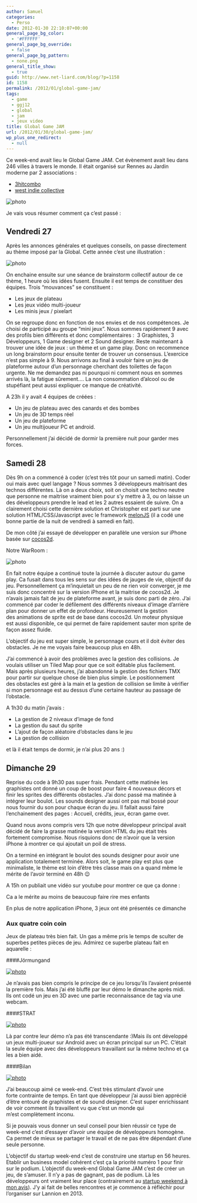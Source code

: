 ```yaml
---
author: Samuel
categories:
  - Perso
date: 2012-01-30 22:10:07+00:00
general_page_bg_color:
  - '#FFFFFF'
general_page_bg_override:
  - false
general_page_bg_pattern:
  - none.png
general_title_show:
  - true
guid: http://www.net-liard.com/blog/?p=1158
id: 1158
permalink: /2012/01/global-game-jam/
tags:
  - game
  - ggj12
  - global
  - jam
  - jeux video
title: Global Game JAM
url: /2012/01/30/global-game-jam/
wp_plus_one_redirect:
  - null
---
```


Ce week-end avait lieu le Global Game JAM. Cet évènement avait lieu dans 246 villes à travers le monde. Il était organisé sur Rennes au Jardin moderne par 2 associations :

  * [3hitcombo](http://www.3hitcombo.fr/ "http://www.3hitcombo.fr")
  * [west indie collective](http://westindiecollective.org/ "http://westindiecollective.org/")


![photo](/images/uploads/2012/01/ggj.png)

Je vais vous résumer comment ça c&#8217;est passé :

<!--more-->

## Vendredi 27

Après les annonces générales et quelques conseils, on passe directement au thème imposé par la Global. Cette année c&#8217;est une illustration :

![photo](/images/uploads/2012/01/200px-Ouroboros-simple.svg_.png)

On enchaine ensuite sur une séance de brainstorm collectif autour de ce thème, 1 heure où les idées fusent. Ensuite il est temps de constituer des équipes. Trois &#8220;mouvances&#8221; se constituent :

  * Les jeux de plateau
  * Les jeux vidéo multi-joueur
  * Les minis jeux / pixelart

On se regroupe donc en fonction de nos envies et de nos compétences. Je choisi de participé au groupe &#8220;mini jeux&#8221;. Nous sommes rapidement 9 avec des profils bien différents et donc complémentaires :  3 Graphistes, 3 Développeurs, 1 Game designer et 2 Sound designer. Reste maintenant à trouver une idée de jeux : un thème et un game play. Donc on recommence un long brainstorm pour ensuite tenter de trouver un consensus. L&#8217;exercice n&#8217;est pas simple à 9. Nous arrivons au final à vouloir faire un jeu de plateforme autour d&#8217;un personnage cherchant des toilettes de façon urgente. Ne me demandez pas ni pourquoi ni comment nous en sommes arrivés là, la fatigue sûrement&#8230;. La non consommation d&#8217;alcool ou de stupéfiant peut aussi expliquer ce manque de créativité.

A 23h il y avait 4 équipes de créées :

  * Un jeu de plateau avec des canards et des bombes
  * Un jeu de 3D temps réel
  * Un jeu de plateforme
  * Un jeu multijoueur PC et android.

Personnellement j&#8217;ai décidé de dormir la première nuit pour garder mes forces.

## Samedi 28

Dès 9h on a commencé à coder (c&#8217;est très tôt pour un samedi matin). Coder oui mais avec quel langage ? Nous sommes 3 développeurs maitrisant des technos différentes. Là on a deux choix, soit on choisit une techno neutre que personne ne maitrise vraiment bien pour s&#8217;y mettre à 3, ou on laisse un des développeurs prendre le lead et les 2 autres essaient de suivre. On a clairement choisi cette dernière solution et Christopher est parti sur une solution HTML/CSS/Javascript avec le framework [melonJS](http://www.melonjs.org/) (il a codé une bonne partie de la nuit de vendredi à samedi en fait).

De mon côté j&#8217;ai essayé de développer en parallèle une version sur iPhone basée sur [cocos2d](http://cocos2d.org/).

Notre WarRoom :

![photo](/images/uploads/2012/01/war.jpg)

En fait notre équipe a continué toute la journée à discuter autour du game play. Ca fusait dans tous les sens sur des idées de jauges de vie, objectif du jeu. Personnellement ça m&#8217;inquietait un peu de ne rien voir converger, je me suis donc concentré sur la version iPhone et la maitrise de cocos2d. Je n&#8217;avais jamais fait de jeu de plateforme avant, je suis donc parti de zéro. J&#8217;ai commencé par coder le défilement des différents niveaux d&#8217;image d&#8217;arrière plan pour donner un effet de profondeur. Heureusement la gestion des animations de sprite est de base dans cocos2d. Un moteur physique est aussi disponible, ce qui permet de faire rapidement sauter mon sprite de façon assez fluide.

L&#8217;objectif du jeu est super simple, le personnage cours et il doit éviter des obstacles. Je ne me voyais faire beaucoup plus en 48h.

J&#8217;ai commencé à avoir des problèmes avec la gestion des collisions. Je voulais utiliser un Tiled Map pour que ce soit éditable plus facilement. Mais après plusieurs heures, j&#8217;ai abandonné la gestion des fichiers TMX pour partir sur quelque chose de bien plus simple. Le positionnement des obstacles est géré à la main et la gestion de collision se limite à vérifier si mon personnage est au dessus d&#8217;une certaine hauteur au passage de l&#8217;obstacle.

A 1h30 du matin j&#8217;avais :

  * La gestion de 2 niveaux d&#8217;image de fond
  * La gestion du saut du sprite
  * L&#8217;ajout de façon aléatoire d&#8217;obstacles dans le jeu
  * La gestion de collision

et là il était temps de dormir, je n&#8217;ai plus 20 ans :)

## Dimanche 29

Reprise du code à 9h30 pas super frais. Pendant cette matinée les graphistes ont donné un coup de boost pour faire 4 nouveaux décors et finir les sprites des différents obstacles. J&#8217;ai donc passé ma matinée à intégrer leur boulot. Les sounds designer aussi ont pas mal bossé pour nous fournir du son pour chaque écran du jeu. Il fallait aussi faire l&#8217;enchainement des pages : Accueil, crédits, jeux, écran game over.

Quand nous avons compris vers 12h que notre développeur principal avait décidé de faire la grasse matinée la version HTML du jeu était très fortement compromise. Nous risquions donc de n&#8217;avoir que la version iPhone à montrer ce qui ajoutait un poil de stress.

On a terminé en intégrant le boulot des sounds designer pour avoir une application totalement terminée. Alors soit, le game play est plus que minimaliste, le thème est loin d&#8217;être très classe mais on a quand même le mérite de l&#8217;avoir terminé en 48h 😉

A 15h on publiait une vidéo sur youtube pour montrer ce que ça donne :

Ca a le mérite au moins de beaucoup faire rire mes enfants 

En plus de notre application iPhone, 3 jeux ont été présentés ce dimanche

### Aux quatre coin coin

Jeux de plateau très bien fait. Un gas a même pris le temps de sculter de superbes petites pièces de jeu. Admirez ce superbe plateau fait en aquarelle :

####Jörmungand

[![photo](/images/uploads/2012/01/photo_board_preview-300x214.jpg)](http://globalgamejam.org/2012/aux-quatre-coin-coin)

Je n&#8217;avais pas bien compris le principe de ce jeu lorsqu&#8217;ils l&#8217;avaient présenté la première fois. Mais j&#8217;ai été bluffé par leur démo le dimanche après midi. Ils ont codé un jeu en 3D avec une partie reconnaissance de tag via une webcam.

####STRAT

[![photo](/images/uploads/2012/01/jurmungand-300x175.png)](http://globalgamejam.org/2012/j%C3%B6rmungand)

Là par contre leur démo n&#8217;a pas été transcendante  :)Mais ils ont développé un jeux multi-joueur sur Android avec un écran principal sur un PC. C&#8217;était la seule équipe avec des développeurs travaillant sur la même techno et ça les a bien aidé.

####Bilan

[![photo](/images/uploads/2012/01/Visu-300x240.png)](http://globalgamejam.org/2012/strat)

J&#8217;ai beaucoup aimé ce week-end. C&#8217;est très stimulant d&#8217;avoir une forte contrainte de temps. En tant que développeur j&#8217;ai aussi bien apprécié d&#8217;être entouré de graphistes et de sound designer. C&#8217;est super enrichissant de voir comment ils travaillent vu que c&#8217;est un monde qui m&#8217;est complètement inconu.

Si je pouvais vous donner un seul conseil pour bien réussir ce type de week-end c&#8217;est d&#8217;essayer d&#8217;avoir une équipe de développeurs homogène. Ca permet de mieux se partager le travail et de ne pas être dépendant d&#8217;une seule personne.

L&#8217;objectif du startup week-end c&#8217;est de construire une startup en 56 heures. Etablir un business model cohérent c&#8217;est ça la priorité numéro 1 pour finir sur le podium. L&#8217;objectif du week-end Global Game JAM c&#8217;est de créer un jeu, de s&#8217;amuser. Il n&#8217;y a pas de gagnant, pas de podium. Là les développeurs ont vraiment leur place (contrairement au [startup weekend à mon avis](/2011/11/startup-week-end-bretagne/)). J&#8217;y ai fait de belles rencontres et je commence à réfléchir pour l&#8217;organiser sur Lannion en 2013.